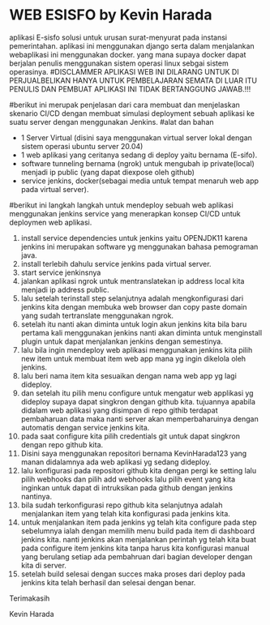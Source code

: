 # WEB ESISFO by Kevin Harada
aplikasi E-sisfo solusi untuk urusan surat-menyurat pada instansi pemerintahan. aplikasi ini  menggunakan django serta dalam menjalankan webaplikasi ini menggunakan docker.
yang mana supaya docker dapat berjalan penulis menggunakan sistem operasi linux sebgai sistem operasinya.
#DISCLAMMER APLIKASI WEB INI DILARANG UNTUK DI PERJUALBELIKAN HANYA UNTUK PEMBELAJARAN SEMATA DI LUAR ITU PENULIS DAN PEMBUAT APLIKASI INI TIDAK BERTANGGUNG JAWAB.!!!


#berikut ini merupak penjelasan dari cara membuat dan menjelaskan skenario CI/CD dengan membuat simulasi deployment sebuah aplikasi ke suatu server dengan menggunakan Jenkins.
#alat dan bahan
- 1 Server Virtual (disini saya menggunakan virtual server lokal dengan sistem operasi ubuntu server 20.04)
- 1 web aplikasi yang ceritanya sedang di deploy yaitu bernama (E-sifo).
- software tunneling bernama (ngrok) untuk mengubah ip private(local) menjadi ip public (yang dapat diexpose oleh github)
- service jenkins, docker(sebagai media untuk tempat menaruh web app pada virtual server).

#berikut ini langkah langkah untuk mendeploy sebuah web aplikasi menggunakan jenkins service yang menerapkan konsep CI/CD untuk deploymen web aplikasi.
1. install service dependencies untuk jenkins yaitu OPENJDK11 karena jenkins ini merupakan software yg menggunakan bahasa pemograman java.
2. install terlebih dahulu service jenkins pada virtual server.
3. start service jenkinsnya
4. jalankan aplikasi ngrok untuk mentranslatekan ip address local kita menjadi ip address public.
5. lalu setelah terinstall step selanjutnya adalah mengkonfigurasi dari jenkins kita dengan membuka web browser dan copy paste domain yang sudah tertranslate menggunakan ngrok.
6. setelah itu nanti akan diminta untuk login akun jenkins kita bila baru pertama kali menggunakan jenkins nanti akan diminta untuk menginstall plugin untuk dapat menjalankan jenkins dengan semestinya.
7. lalu bila ingin mendeploy web aplikasi menggunakan jenkins kita pilih new item untuk membuat item web app mana yg ingin dikelola oleh jenkins.
8. lalu beri nama item kita sesuaikan dengan nama web app yg lagi dideploy.
9. dan setelah itu pilih menu configure untuk mengatur web applikasi yg dideploy supaya dapat singkron dengan github kita. tujuannya apabila didalam web aplikasi yang disimpan di repo githib terdapat pembaharuan data maka nanti server akan memperbaharuinya dengan automatis dengan service jenkins kita.
10. pada saat configure kita pilih credentials git untuk dapat singkron dengan repo github kita.
11. Disini saya menggunakan repositori bernama KevinHarada123 yang manan didalamnya ada web aplikasi yg sedang dideploy.
12. lalu konfigurasi pada repositori github kita dengan pergi ke setting lalu pilih webhooks dan pilih add webhooks lalu pilih event yang kita inginkan untuk dapat di intruksikan pada github dengan jenkins nantinya. 
13. bila sudah terkonfigurasi repo github kita selanjutnya adalah menjalankan item yang telah kita konfigurasi pada jenkins kita.
14. untuk menjalankan item pada jenkins yg telah kita configure pada step sebelumnya ialah dengan memilih menu build pada item di dashboard jenkins kita. nanti jenkins akan menjalankan perintah yg telah kita buat pada configure item jenkins kita tanpa harus kita konfigurasi manual yang berulang setiap ada pembahruan dari bagian developer dengan kita di server.
15. setelah build selesai dengan succes maka proses dari deploy pada jenkins kita telah berhasil dan selesai dengan benar.

Terimakasih

Kevin Harada
